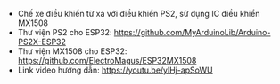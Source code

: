 - Chế xe điều khiển từ xa với điều khiển PS2, sử dụng IC điều khiển MX1508
- Thư viện PS2 cho ESP32: https://github.com/MyArduinoLib/Arduino-PS2X-ESP32
- Thư viện MX1508 cho ESP32: https://github.com/ElectroMagus/ESP32MX1508
- Link video hướng dẫn: https://youtu.be/ylHj-apSoWU
